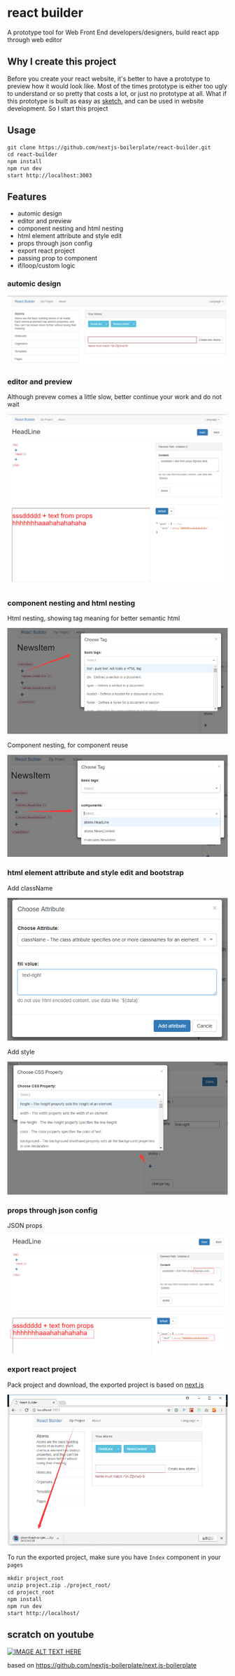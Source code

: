 # react builder

A prototype tool for Web Front End developers/designers, build react app through web editor

## Why I create this project

Before you create your react website, it's better to have a prototype to preview how it would look like. Most of the times prototype is either too ugly to understand or so pretty that costs a lot, or just no prototype at all. What if this prototype is built as easy as [sketch](https://www.sketchapp.com/), and can be used in website development. So I start this project

## Usage

```
git clone https://github.com/nextjs-boilerplate/react-builder.git
cd react-builder
npm install
npm run dev
start http://localhost:3003
```

## Features

- automic design
- editor and preview
- component nesting and html nesting
- html element attribute and style edit
- props through json config
- export react project
- passing prop to component
- if/loop/custom logic 


### automic design

![automic design screenshot](./images/atomic-design.png)

### editor and preview

Although prevew comes a little slow, better continue your work and do not wait

![editor and preview screenshot](./images/editor-preview.png)

### component nesting and html nesting

Html nesting, showing tag meaning for better semantic html

![Html nesting screenshot](./images/nesting1.png)

Component nesting, for component reuse

![Component nesting screenshot](./images/nesting2.png)

### html element attribute and style edit and bootstrap

Add className

![Add className screenshot](./images/attribute.png)

Add style

![Add style screenshot](./images/style.png)

### props through json config

JSON props

![JSON props screenshot](./images/json-props.png)

### export react project

Pack project and download, the exported project is based on [next.js](https://github.com/zeit/next.js/)

![Pack project and download screenshot](./images/project-download.png)

To run the exported project, make sure you have `Index` component in your `pages`

```
mkdir project_root
unzip project.zip ./project_root/
cd project_root
npm install
npm run dev
start http://localhost/
```

## scratch on youtube

[![IMAGE ALT TEXT HERE](https://img.youtube.com/vi/_JzSke7zQ7c/0.jpg)](https://www.youtube.com/watch?v=_JzSke7zQ7c)

based on https://github.com/nextjs-boilerplate/next.js-boilerplate

